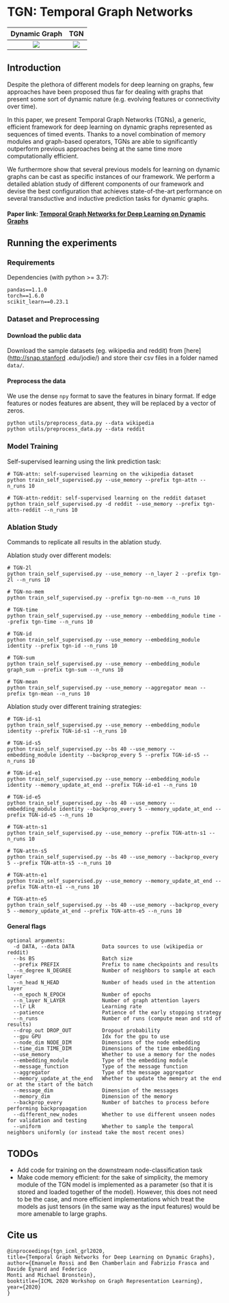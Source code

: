 # TGN: Temporal Graph Networks

Dynamic Graph             |  TGN	
:-------------------------:|:-------------------------:	
![](figures/dynamic_graph.png)  |  ![](figures/tgn.png)	




## Introduction

Despite the plethora of different models for deep learning on graphs, few approaches have been proposed thus far for dealing with graphs that present some sort of dynamic nature (e.g. evolving features or connectivity over time).
 
In this paper, we present Temporal Graph Networks (TGNs), a generic, efficient framework for deep learning on dynamic graphs represented as sequences of timed events. Thanks to a novel combination of memory modules and graph-based operators, TGNs are able to significantly outperform previous approaches being at the same time more computationally efficient. 

We furthermore show that several previous models for learning on dynamic graphs can be cast as specific instances of our framework. We perform a detailed ablation study of different components of our framework and devise the best configuration that achieves state-of-the-art performance on several transductive and inductive prediction tasks for dynamic graphs.


#### Paper link: [Temporal Graph Networks for Deep Learning on Dynamic Graphs](https://arxiv.org/abs/2006.10637)


## Running the experiments

### Requirements

Dependencies (with python >= 3.7):

```{bash}
pandas==1.1.0
torch==1.6.0
scikit_learn==0.23.1
```

### Dataset and Preprocessing

#### Download the public data
Download the sample datasets (eg. wikipedia and reddit) from [here](http://snap.stanford
.edu/jodie/) and store their csv files in a folder named ```data/```.

#### Preprocess the data
We use the dense `npy` format to save the features in binary format. If edge features or nodes 
features are absent, they will be replaced by a vector of zeros. 
```{bash}
python utils/preprocess_data.py --data wikipedia
python utils/preprocess_data.py --data reddit
```



### Model Training

Self-supervised learning using the link prediction task:
```{bash}
# TGN-attn: self-supervised learning on the wikipedia dataset
python train_self_supervised.py --use_memory --prefix tgn-attn --n_runs 10

# TGN-attn-reddit: self-supervised learning on the reddit dataset
python train_self_supervised.py -d reddit --use_memory --prefix tgn-attn-reddit --n_runs 10
```

### Ablation Study
Commands to replicate all results in the ablation study.

Ablation study over different models:
```{bash}
# TGN-2l
python train_self_supervised.py --use_memory --n_layer 2 --prefix tgn-2l --n_runs 10 

# TGN-no-mem
python train_self_supervised.py --prefix tgn-no-mem --n_runs 10 

# TGN-time
python train_self_supervised.py --use_memory --embedding_module time --prefix tgn-time --n_runs 10 

# TGN-id
python train_self_supervised.py --use_memory --embedding_module identity --prefix tgn-id --n_runs 10

# TGN-sum
python train_self_supervised.py --use_memory --embedding_module graph_sum --prefix tgn-sum --n_runs 10

# TGN-mean
python train_self_supervised.py --use_memory --aggregator mean --prefix tgn-mean --n_runs 10
```

Ablation study over different training strategies:
```{bash}
# TGN-id-s1
python train_self_supervised.py --use_memory --embedding_module identity --prefix TGN-id-s1 --n_runs 10 

# TGN-id-s5
python train_self_supervised.py --bs 40 --use_memory --embedding_module identity --backprop_every 5 --prefix TGN-id-s5 --n_runs 10 

# TGN-id-e1
python train_self_supervised.py --use_memory --embedding_module identity --memory_update_at_end --prefix TGN-id-e1 --n_runs 10 

# TGN-id-e5
python train_self_supervised.py --bs 40 --use_memory --embedding_module identity --backprop_every 5 --memory_update_at_end --prefix TGN-id-e5 --n_runs 10

# TGN-attn-s1
python train_self_supervised.py --use_memory --prefix TGN-attn-s1 --n_runs 10 

# TGN-attn-s5
python train_self_supervised.py --bs 40 --use_memory --backprop_every 5 --prefix TGN-attn-s5 --n_runs 10 

# TGN-attn-e1
python train_self_supervised.py --use_memory --memory_update_at_end --prefix TGN-attn-e1 --n_runs 10 

# TGN-attn-e5
python train_self_supervised.py --bs 40 --use_memory --backprop_every 5 --memory_update_at_end --prefix TGN-attn-e5 --n_runs 10

```


#### General flags

```{txt}
optional arguments:
  -d DATA, --data DATA         Data sources to use (wikipedia or reddit)
  --bs BS                      Batch size
  --prefix PREFIX              Prefix to name checkpoints and results
  --n_degree N_DEGREE          Number of neighbors to sample at each layer
  --n_head N_HEAD              Number of heads used in the attention layer
  --n_epoch N_EPOCH            Number of epochs
  --n_layer N_LAYER            Number of graph attention layers
  --lr LR                      Learning rate
  --patience                   Patience of the early stopping strategy
  --n_runs                     Number of runs (compute mean and std of results)
  --drop_out DROP_OUT          Dropout probability
  --gpu GPU                    Idx for the gpu to use
  --node_dim NODE_DIM          Dimensions of the node embedding
  --time_dim TIME_DIM          Dimensions of the time embedding
  --use_memory                 Whether to use a memory for the nodes
  --embedding_module           Type of the embedding module
  --message_function           Type of the message function
  --aggregator                 Type of the message aggregator
  --memory_update_at_the_end   Whether to update the memory at the end or at the start of the batch
  --message_dim                Dimension of the messages
  --memory_dim                 Dimension of the memory
  --backprop_every             Number of batches to process before performing backpropagation
  --different_new_nodes        Whether to use different unseen nodes for validation and testing
  --uniform                    Whether to sample the temporal neighbors uniformly (or instead take the most recent ones)
```

## TODOs 
* Add code for training on the downstream node-classification task
* Make code memory efficient: for the sake of simplicity, the memory module of the TGN model is 
implemented as a parameter (so that it is stored and loaded together of the model). However, this 
does not need to be the case, and 
more efficient implementations which treat the models as just tensors (in the same way as the 
input features) would be more amenable to large graphs.

## Cite us

```
@inproceedings{tgn_icml_grl2020,
title={Temporal Graph Networks for Deep Learning on Dynamic Graphs},
author={Emanuele Rossi and Ben Chamberlain and Fabrizio Frasca and Davide Eynard and Federico 
Monti and Michael Bronstein},
booktitle={ICML 2020 Workshop on Graph Representation Learning},
year={2020}
}
```



